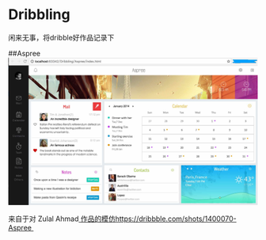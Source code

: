 # Dribbling
闲来无事，将dribble好作品记录下

##Aspree
 ![image](https://github.com/zacard-orc/Dribbling/raw/master/DemoImg/001_Aspree.jpg)

来自于对 Zulal Ahmad<a href='https://dribbble.com/shots/1400070-Aspree' > 作品的模仿https://dribbble.com/shots/1400070-Aspree 
